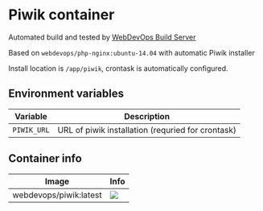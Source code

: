 # Piwik container

Automated build and tested by [WebDevOps Build Server](https://build.webdevops.io/)

Based on `webdevops/php-nginx:ubuntu-14.04` with automatic Piwik installer

Install location is `/app/piwik`, crontask is automatically configured.

## Environment variables

Variable               | Description
---------------------- | ------------------------------------------------------------------------------
`PIWIK_URL`            | URL of piwik installation (requried for crontask)

## Container info

Image                               | Info                                                                       
----------------------------------- | ----------------------------------------------------------------------------------
webdevops/piwik:latest              | [![](https://badge.imagelayers.io/webdevops/piwik:latest.svg)](https://imagelayers.io/?images=webdevops/piwik:latest 'Get your own badge on imagelayers.io')
